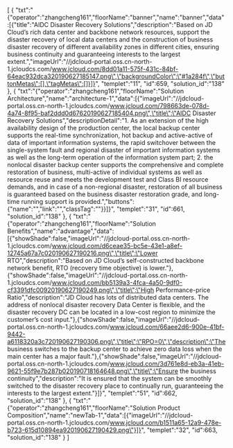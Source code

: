 [
	{
		"txt":"{\"operator\":\"zhangcheng161\",\"floorName\":\"banner\",\"name\":\"banner\",\"data\":[{\"title\":\"AIDC Disaster Recovery Solutions\",\"description\":\"Based on JD Cloud’s rich data center and backbone network resources, support the disaster recovery of local data centers and the construction of business disaster recovery of different availability zones in different cities, ensuring business continuity and guaranteeing interests to the largest extent.\",\"imageUrl\":\"//jdcloud-portal.oss.cn-north-1.jcloudcs.com/www.jcloud.com/8dd01a11-575f-431c-84bf-64eac932dca320190627185147.png\",\"backgroundColor\":\"#1a284f\",\"buttonMetas\":[],\"tagMetas\":[]}]}",
		"templet":"11",
		"id":659,
		"solution_id":"138"
	},
	{
		"txt":"{\"operator\":\"zhangcheng161\",\"floorName\":\"Solution Architecture\",\"name\":\"architecture-1\",\"data\":[{\"imageUrl\":\"//jdcloud-portal.oss.cn-north-1.jcloudcs.com/www.jcloud.com/798663de-078d-4a74-8f95-baf2ddd0d67620190627185404.png\",\"title\":\"AIDC Disaster Recovery Solutions\",\"descriptionDetail\":\"1. As an extension of the high availability design of the production center, the local backup center supports the real-time synchronization, hot backup and active-active of data of important information systems, the rapid switchover between the single-system fault and regional disaster of important information systems as well as the long-term operation of the information system part; 2. the nonlocal disaster backup center supports the comprehensive and complete restoration of business, multi-active of individual systems as well as resource reuse and meets the development test and Class BI resource demands, and in case of a non-regional disaster, restoration of all business is guaranteed based on the business disaster restoration grade, and long-time running support is provided.\",\"buttons\":{\"name\":\"\",\"link\":\"\",\"classTag\":\"\"}}]}",
		"templet":"31",
		"id":661,
		"solution_id":"138"
	},
	{
		"txt":"{\"operator\":\"zhangcheng161\",\"floorName\":\"Solution Benefits\",\"name\":\"advantage\",\"data\":[{\"showShade\":false,\"imageUrl\":\"//jdcloud-portal.oss.cn-north-1.jcloudcs.com/www.jcloud.com/d6ceae35-bc5e-43e1-a8ef-12745a67a7c020190627190216.png\",\"title\":\"Lower RTO\",\"description\":\"Based on JD Cloud’s self-constructed backbone network benefit, RTO (recovery time objective) is lower.\"},{\"showShade\":false,\"imageUrl\":\"//jdcloud-portal.oss.cn-north-1.jcloudcs.com/www.jcloud.com/bb5139a3-4fca-4a50-9df0-cf3391dfc00920190627190249.png\",\"title\":\"High Performance-price Ratio\",\"description\":\"JD Cloud has lots of distributed data centers. The address of nonlocal disaster recovery Data Center is flexible, and the disaster recovery DC can be located in a low-cost region to minimize the customer’s cost input.\"},{\"showShade\":false,\"imageUrl\":\"//jdcloud-portal.oss.cn-north-1.jcloudcs.com/www.jcloud.com/66aee2d6-900e-41bf-9442-a6118320a3c720190627190306.png\",\"title\":\"RPO=0\",\"description\":\"The business switches to the backup center to achieve zero data loss when the main center has a major fault.\"},{\"showShade\":false,\"imageUrl\":\"//jdcloud-portal.oss.cn-north-1.jcloudcs.com/www.jcloud.com/3d761e8d-eb3a-41eb-9621-55f9e7b287b020190718164648.png\",\"title\":\"Ensure the business continuity\",\"description\":\"It is ensured that the system can be smoothly switched to the disaster recovery place to continually run, guaranteeing the interests to the largest extent.\"}]}",
		"templet":"51",
		"id":662,
		"solution_id":"138"
	},
	{
		"txt":"{\"operator\":\"zhangcheng161\",\"floorName\":\"Solution Product Composition\",\"name\":\"newTab-1\",\"data\":[{\"imageUrl\":\"//jdcloud-portal.oss.cn-north-1.jcloudcs.com/www.jcloud.com/b1511a65-12a9-478e-b723-615d10894ea920190627190429.png\"}]}",
		"templet":"32",
		"id":663,
		"solution_id":"138"
	}
]
